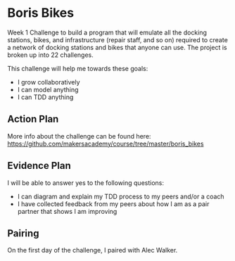 # Boris Bikes

Week 1 Challenge to build a program that will emulate all the docking stations, bikes, and infrastructure (repair staff, and so on) required to create a network of docking stations and bikes that anyone can use. The project is broken up into 22 challenges. 

This challenge will help me towards these goals:
- I grow collaboratively
- I can model anything
- I can TDD anything 

## Action Plan 

More info about the challenge can be found here: https://github.com/makersacademy/course/tree/master/boris_bikes 

## Evidence Plan
I will be able to answer yes to the following questions:
- I can diagram and explain my TDD process to my peers and/or a coach
- I have collected feedback from my peers about how I am as a pair partner that shows I am improving

## Pairing 
On the first day of the challenge, I paired with Alec Walker. 
